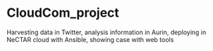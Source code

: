 # CloudCom_project
Harvesting data in Twitter, analysis information in Aurin, deploying in NeCTAR cloud with Ansible, showing case with web tools
